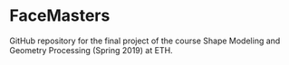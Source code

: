 # FaceMasters
GitHub repository for the final project of the course Shape Modeling and Geometry Processing (Spring 2019) at ETH.
